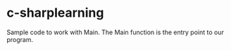 # c-sharplearning

Sample code to work with Main. The Main function is the entry point to our program.

